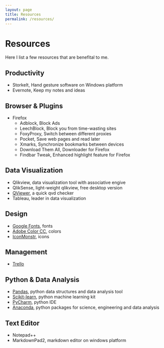 ```yaml
---
layout: page
title: Resources
permalink: /resources/
---
```


# Resources #

Here I list a few resources that are benefital to me. 

## Productivity

-  StorkeIt, Hand gesture software on Windows platform
-  Evernote, Keep my notes and ideas

## Browser & Plugins ##

-  Firefox
	-  Adblock,  Block Ads
	-  LeechBlock, Block you from time-wasting sites
	-  FoxyProxy, Switch between different proxies
	-  Pocket, Save web pages and read later
	-  Xmarks, Synchronize bookmarks between devices
	-  Download Them All, Downloader for Firefox
	-  Findbar Tweak, Enhanced highlight feature for Firefox

## Data Visualization ##

-  Qlikview, data visualization tool with associative engive
-  QlikSense, light-weight qlikview, free desktop version
-  [QViewer](http://easyqlik.com/), a quick qvd checker
-  Tableau, leader in data visualization

## Design ##

- [Google Fonts](https://www.google.com/fonts), fonts
- [Adobe Color CC](https://color.adobe.com), colors
- [IconMonstr](http://iconmonstr.com/), icons

## Management ##

- [Trello](https://trello.com/)

## Python & Data Analysis ##

- [Pandas](http://pandas.pydata.org/), python data structures and data analysis tool
- [Scikit-learn](http://scikit-learn.org/), python machine learning kit
- [PyCharm](https://www.jetbrains.com/pycharm/), python IDE
- [Anaconda](https://www.continuum.io/downloads), python packages for science, engineering and data analysis

## Text Editor

- Notepad++
- MarkdownPad2, markdown editor on windows platform
